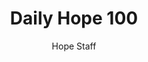 ---
image: /assets/img/daily-hope-default-artwork.png
title: Daily Hope 100
number: 100
categories:
  - Daily Hope
author: Hope Staff
notes: Daily Hope 100
embed: >-
  <iframe style="border-radius:12px" src="https://open.spotify.com/embed/episode/1jfHmZA8CYTI3amCcePSXx?utm_source=generator" width="100%" height="352" frameBorder="0" allowfullscreen="" allow="autoplay; clipboard-write; encrypted-media; fullscreen; picture-in-picture" loading="lazy"></iframe>
---